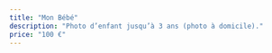 ```yaml
---
title: "Mon Bébé"
description: "Photo d’enfant jusqu’à 3 ans (photo à domicile)."
price: "100 €"
---
```


